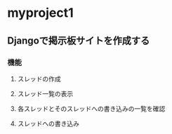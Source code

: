# myproject1

## Djangoで掲示板サイトを作成する

### 機能

1. スレッドの作成

2. スレッド一覧の表示

3. 各スレッドとそのスレッドへの書き込みの一覧を確認

4. スレッドへの書き込み
